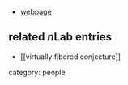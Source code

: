 

* [webpage](http://math.berkeley.edu/~ianagol/)

## related $n$Lab entries

* [[virtually fibered conjecture]]

category: people